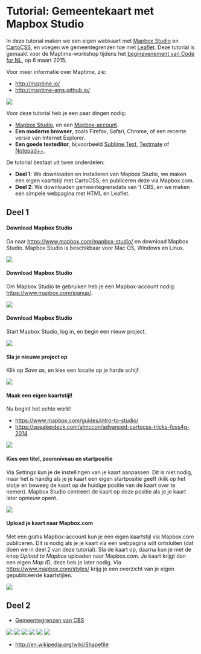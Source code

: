 # Tutorial: Gemeentekaart met Mapbox Studio

In deze tutorial maken we een eigen webkaart met [Mapbox Studio](https://www.mapbox.com/mapbox-studio/) en [CartoCSS](https://www.mapbox.com/guides/intro-to-studio/#what-is-cartocss), en voegen we gemeentegrenzen toe met [Leaflet](http://leafletjs.com/). Deze tutorial is gemaakt voor de Maptime-workshop tijdens het [beginevenement van Code for NL](http://waag.org/nl/event/code-nl-lancering), op 6 maart 2015.

Voor meer informatie over Maptime, zie:

- http://maptime.io/
- http://maptime-ams.github.io/

![](images/mapbox-studio-cartocss.png)

Voor deze tutorial heb je een paar dingen nodig:

- [Mapbox Studio](https://www.mapbox.com/mapbox-studio/), en een [Mapbox-account](https://www.mapbox.com/signup/).
- __Een moderne browser__, zoals Firefox, Safari, Chrome, of een recente versie van Internet Explorer.
- __Een goede texteditor__, bijvoorbeeld [Sublime Text](http://www.sublimetext.com/), [Textmate](http://macromates.com/) of [Notepad++](http://notepad-plus-plus.org/).

De tutorial bestaat uit twee onderdelen:

- __Deel 1__: We downloaden en installeren van Mapbox Studio, we maken een eigen kaartstijl met CartoCSS, en publiceren deze via Mapbox.com.
- __Deel 2__: We downloaden gemeentegrensdata van 't CBS, en we maken een simpele webpagina met HTML en Leaflet.

## Deel 1

#### Download Mapbox Studio

Ga naar https://www.mapbox.com/mapbox-studio/ en download Mapbox Studio. Mapbox Studio is beschikbaar voor Mac OS, Windows en Linux.

![](images/mapbox-studio-download.png)

#### Download Mapbox Studio

Om Mapbox Studio te gebruiken heb je een Mapbox-account nodig: https://www.mapbox.com/signup/.

![](images/mapbox-signup.png)

#### Download Mapbox Studio

Start Mapbox Studio, log in, en begin een nieuw project.

![](images/mapbox-studio-new-project.png)

#### Sla je nieuwe project op

Klik op _Save as_, en kies een locatie op je harde schijf.

![](images/mapbox-studio-save.png)

#### Maak een eigen kaartstijl!

Nu begint het echte werk!

- https://www.mapbox.com/guides/intro-to-studio/
- https://speakerdeck.com/almccon/advanced-cartocss-tricks-foss4g-2014


![](images/mapbox-studio-cartocss.png)

#### Kies een titel, zoomniveau en startpositie

Via _Settings_ kun je de instellingen van je kaart aanpassen. Dit is niet nodig, maar het is handig als je je kaart een eigen startpositie geeft (klik op het slotje en beweeg de kaart op de huidige positie van de kaart over te nemen). Mapbox Studio centreert de kaart op deze positie als je je kaart later opnieuw opent.

![](images/mapbox-studio-center.png)

#### Upload je kaart naar Mapbox.com

Met een gratis Mapbox-account kun je één eigen kaartstijl via Mapbox.com publiceren. Dit is nodig als je je kaart via een webpagina wilt ontsluiten (dat doen we in deel 2 van deze tutorial). Sla de kaart op, daarna kun je met de knop _Upload to Mapbox_ uploaden naar Mapbox.com. Je kaart krijgt dan een eigen _Map ID_, deze heb je later nodig. Via https://www.mapbox.com/styles/ krijg je een overzicht van je eigen gepubliceerde kaartstijlen.

![](images/mapbox-styles.png)

## Deel 2

- [Gemeentegrenzen van CBS](http://www.cbs.nl/nl-NL/menu/themas/dossiers/nederland-regionaal/publicaties/geografische-data/archief/2014/2013-wijk-en-buurtkaart-art.htm)

![](images/shapefile.png)
![](images/qgis.png)
![](images/qgis-select.png)
![](images/qgis-export.png)
![](images/textmate.png)
![](images/leaflet.png)

- http://en.wikipedia.org/wiki/Shapefile

